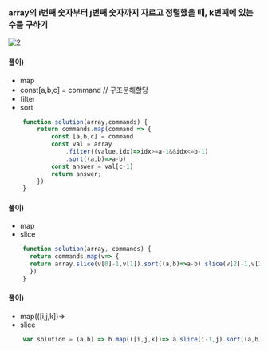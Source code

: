 ### array의 i번째 숫자부터 j번째 숫자까지 자르고 정렬했을 때, k번째에 있는 수를 구하기
![2](https://user-images.githubusercontent.com/87289383/129449246-2269be8a-e8a4-4168-aa59-e0dae08c18ae.JPG)

#### 풀이)
- map
- const[a,b,c] = command // 구조분해할당
- filter
- sort
```javascript
    function solution(array,commands) {
        return commands.map(command => {
            const [a,b,c] = command
            const val = array
                .filter((value,idx)=>idx>=a-1&&idx<=b-1)
                .sort((a,b)=>a-b)
            const answer = val[c-1]
            return answer;
        })
    }
```

#### 풀이)
- map
- slice
```javascript
    function solution(array, commands) {
      return commands.map(v=> {
      return array.slice(v[0]-1,v[1]).sort((a,b)=>a-b).slice(v[2]-1,v[2])[0];
      })
    }
```

#### 풀이)
- map(([i,j,k])=>
- slice
```javascript
    var solution = (a,b) => b.map(([i,j,k])=> a.slice(i-1,j).sort((a,b)=>a-b)[k-1]);
```
